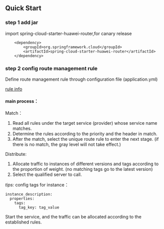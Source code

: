 ## Quick Start

### step 1 add jar

import spring-cloud-starter-huawei-router,for canary release

        <dependency>
            <groupId>org.springframework.cloud</groupId>
            <artifactId>spring-cloud-starter-huawei-router</artifactId>
        </dependency>

### step 2 config route management rule

Define route management rule through configuration file (application.yml)

[rule info](https://docs.go-chassis.com/user-guides/router.html)

#### main process：

Match：

1. Read all rules under the target service (provider) whose service name matches.
2. Determine the rules according to the priority and the header in match.
3. After the match, select the unique route rule to enter the next stage.
   (if there is no match, the gray level will not take effect.)

Distribute:

1. Allocate traffic to instances of different versions and tags according to the proportion of weight.
   (no matching tags go to the latest version)
2. Select the qualified server to call.

*tips:* config tags for instance：

    instance_description:
      properties:
        tags:
          tag_key: tag_value

Start the service, and the traffic can be allocated according to the established rules.